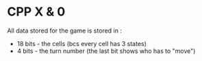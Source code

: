 # CPP X & 0

All data stored for the game is stored in :
- 18 bits - the cells (bcs every cell has 3 states)
- 4 bits - the turn number (the last bit shows who has to "move")